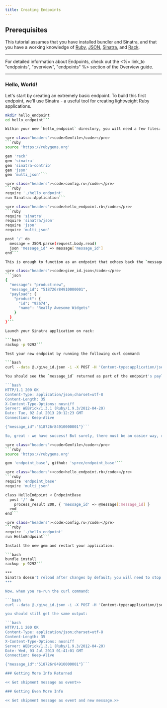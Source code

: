 ```yaml
---
title: Creating Endpoints
---
```


## Prerequisites

This tutorial assumes that you have installed bundler and Sinatra, and that you have a working knowledge of [Ruby](http://www.ruby-lang.org/en/), [JSON](http://www.json.org/), [Sinatra](http://www.sinatrarb.com/), and [Rack](http://rack.rubyforge.org).

***
For detailed information about Endpoints, check out the <%= link_to "endpoints", "overview", "endpoints" %> section of the Overview guide.
***

### Hello, World!

Let's start by creating an extremely basic endpoint. To build this first endpoint, we'll use Sinatra - a useful tool for creating lightweight Ruby applications.

```bash
mkdir hello_endpoint
cd hello_endpoint```

Within your new `hello_endpoint` directory, you will need a few files:

<pre class="headers"><code>Gemfile</code></pre>
```ruby
source 'https://rubygems.org'

gem 'rack'
gem 'sinatra'
gem 'sinatra-contrib'
gem 'json'
gem 'multi_json'```

<pre class="headers"><code>config.ru</code></pre>
```ruby
require './hello_endpoint'
run Sinatra::Application```

<pre class="headers"><code>hello_endpoint.rb</code></pre>
```ruby
require 'sinatra'
require 'sinatra/json'
require 'json'
require 'multi_json'

post '/' do
  message = JSON.parse(request.body.read)
  json 'message_id' => message['message_id']
end```

This is enough to function as an endpoint that echoes back the `message_id` of the message you pass. To test our endpoint, we need to create a fictional JSON message.

<pre class="headers"><code>give_id.json</code></pre>
```json
{
  "message": "product:new",
  "message_id": "518726r84910000001",
  "payload": {
    "product": {
      "id": "92674",
      "name": "Really Awesome Widgets"
    }
  }
}```

Launch your Sinatra application on rack:

```bash
rackup -p 9292```

Test your new endpoint by running the following curl command:

```bash
curl --data @./give_id.json -i -X POST -H 'Content-type:application/json' http://localhost:9292```

You should see the `message_id` returned as part of the endpoint's payload message, as follows:

```bash
HTTP/1.1 200 OK
Content-Type: application/json;charset=utf-8
Content-Length: 35
X-Content-Type-Options: nosniff
Server: WEBrick/1.3.1 (Ruby/1.9.3/2012-04-20)
Date: Tue, 02 Jul 2013 20:12:23 GMT
Connection: Keep-Alive

{"message_id":"518726r84910000001"}```

So, great - we have success! But surely, there must be an easier way, right? Let's simplify our example by using Spree's [Endpoint Base](https://github.com/spree/endpoint_base) library. We just need to change our endpoint's relevant files, as follows:

<pre class="headers"><code>Gemfile</code></pre>
```ruby
source 'https://rubygems.org'

gem 'endpoint_base', github: 'spree/endpoint_base'```

<pre class="headers"><code>hello_endpoint.rb</code></pre>
```ruby
require 'endpoint_base'
require 'multi_json'

class HelloEndpoint < EndpointBase
  post '/' do
    process_result 200, { 'message_id' => @message[:message_id] }
  end
end```

<pre class="headers"><code>config.ru</code></pre>
```ruby
require './hello_endpoint'
run HelloEndpoint```

Install the new gem and restart your application:

```bash
bundle install
rackup -p 9292```

***
Sinatra doesn't reload after changes by default; you will need to stop and restart your server any time you change your application. There is a [Sinatra Reloader](http://www.sinatrarb.com/contrib/reloader) gem, but the use of it is beyond the scope of this tutorial.
***

Now, when you re-run the curl command:

```bash
curl --data @./give_id.json -i -X POST -H 'Content-type:application/json' http://localhost:9292```

you should still get the same output:

```bash
HTTP/1.1 200 OK
Content-Type: application/json;charset=utf-8
Content-Length: 35
X-Content-Type-Options: nosniff
Server: WEBrick/1.3.1 (Ruby/1.9.3/2012-04-20)
Date: Wed, 03 Jul 2013 01:41:01 GMT
Connection: Keep-Alive

{"message_id":"518726r84910000001"}```

### Getting More Info Returned

<< Get shipment message as event>>

### Getting Even More Info

<< Get shipment message as event and new message.>>

